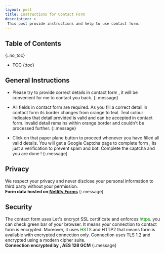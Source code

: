 ```yaml
---
layout: post
title: Instructions for Contact Form
description: >
 This post provide instructions and help to use contact form.
---
```

## Table of Contents
{:.no_toc}
- TOC
{:toc}

## General Instructions

* Please try to provide correct details in contact form , it will be convenient for me to contact you back.
{:.message}

* All fields in contact form are required. As you fill a correct detail in contact form its border changes from orange to teal. Teal colour indicates that detail provided is valid and can be accepted in contact form. invalid detail remains within orange border and couldn't be processed further.
{:.message}


* Click on that paper plane button to proceed whenever you have filled all valid details. You will get a Google Captcha page to complete form , its just a verification to prevent spam and bot. Complete the captcha and you are done !
{:.message}

## Privacy

We respect your privacy and never disclose your personal information to third party without your permission.<br />
**Form data hosted on [Netlify Forms](//netlify.com/privacy)**
{:.message}

## Security

The contact form uses Let's encrypt SSL certificate and enforces <span style="color:green">https</span>. you can check green bar of your browser. It means your connection to contact form is encrypted. Moreover, it uses <span style="color:green">HSTS</span> and HTTP2 that means form is available with encrypted connection only. Connection uses TLS 1.2 and encrypted using a modern cipher suite.<br />
**Connection encrypted by , AES 128 GCM**
{:.message}